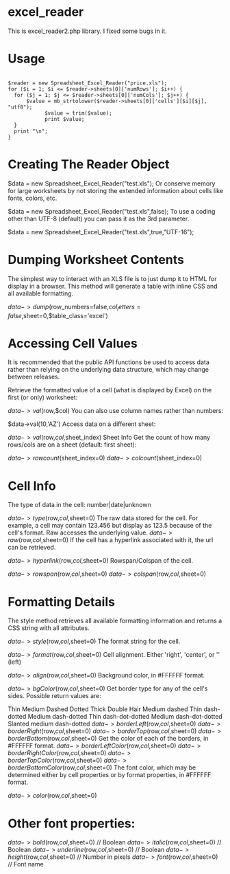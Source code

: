 # excel_reader

This is excel_reader2.php library. I fixed some bugs in it.

# Usage
<code>
$reader = new Spreadsheet_Excel_Reader("price.xls");
for ($i = 1; $i <= $reader->sheets[0]['numRows']; $i++) {
  for ($j = 1; $j <= $reader->sheets[0]['numCols']; $j++) {
      $value = mb_strtolower($reader->sheets[0]['cells'][$i][$j], "utf8");
			$value = trim($value);
			print $value;
  }
  print "\n";
}
</code>

# Creating The Reader Object
$data = new Spreadsheet_Excel_Reader("test.xls");
Or conserve memory for large worksheets by not storing the extended information about cells like fonts, colors, etc.

$data = new Spreadsheet_Excel_Reader("test.xls",false);
To use a coding other than UTF-8 (default) you can pass it as the 3rd parameter.

$data = new Spreadsheet_Excel_Reader("test.xls",true,"UTF-16");

# Dumping Worksheet Contents
The simplest way to interact with an XLS file is to just dump it to HTML for display in a browser. This method will generate a table with inline CSS and all available formatting.

$data->dump($row_numbers=false,$col_letters=false,$sheet=0,$table_class='excel')
# Accessing Cell Values

It is recommended that the public API functions be used to access data rather than relying on the underlying data structure, which may change between releases.

Retrieve the formatted value of a cell (what is displayed by Excel) on the first (or only) worksheet:

$data->val($row,$col)
You can also use column names rather than numbers:

$data->val(10,'AZ')
Access data on a different sheet:

$data->val($row,$col,$sheet_index)
Sheet Info
Get the count of how many rows/cols are on a sheet (default: first sheet):

$data->rowcount($sheet_index=0) $data->colcount($sheet_index=0)

# Cell Info
The type of data in the cell: number|date|unknown

$data->type($row,$col,$sheet=0)
The raw data stored for the cell. For example, a cell may contain 123.456 but display as 123.5 because of the cell's format. Raw accesses the underlying value.
$data->raw($row,$col,$sheet=0)
If the cell has a hyperlink associated with it, the url can be retrieved.

$data->hyperlink($row,$col,$sheet=0)
Rowspan/Colspan of the cell.

$data->rowspan($row,$col,$sheet=0) $data->colspan($row,$col,$sheet=0)
# Formatting Details
The style method retrieves all available formatting information and returns a CSS string with all attributes.

$data->style($row,$col,$sheet=0)
The format string for the cell.

$data->format($row,$col,$sheet=0)
Cell alignment. Either 'right', 'center', or '' (left)

$data->align($row,$col,$sheet=0)
Background color, in #FFFFFF format.

$data->bgColor($row,$col,$sheet=0)
Get border type for any of the cell's sides. Possible return values are:

Thin
Medium
Dashed
Dotted
Thick
Double
Hair
Medium dashed
Thin dash-dotted
Medium dash-dotted
Thin dash-dot-dotted
Medium dash-dot-dotted
Slanted medium dash-dotted
$data->borderLeft($row,$col,$sheet=0)
$data->borderRight($row,$col,$sheet=0)
$data->borderTop($row,$col,$sheet=0)
$data->borderBottom($row,$col,$sheet=0)
Get the color of each of the borders, in #FFFFFF format.
$data->borderLeftColor($row,$col,$sheet=0)
$data->borderRightColor($row,$col,$sheet=0)
$data->borderTopColor($row,$col,$sheet=0)
$data->borderBottomColor($row,$col,$sheet=0)
The font color, which may be determined either by cell properties or by format properties, in #FFFFFF format.

$data->color($row,$col,$sheet=0)
# Other font properties:

$data->bold($row,$col,$sheet=0) // Boolean
$data->italic($row,$col,$sheet=0) // Boolean
$data->underline($row,$col,$sheet=0) // Boolean
$data->height($row,$col,$sheet=0) // Number in pixels
$data->font($row,$col,$sheet=0) // Font name
